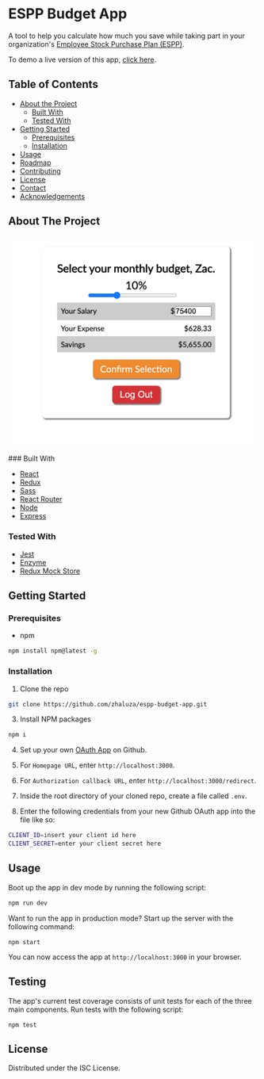 # ESPP Budget App

A tool to help you calculate how much you save while taking part in your
organization's
[Employee Stock Purchase Plan (ESPP)](https://en.wikipedia.org/wiki/Employee_stock_purchase_plan).

To demo a live version of this app,
[click here](https://espp-budget-app.herokuapp.com/).

<!-- TABLE OF CONTENTS -->

## Table of Contents

- [About the Project](#about-the-project)
  - [Built With](#built-with)
  - [Tested With](#tested-with)
- [Getting Started](#getting-started)
  - [Prerequisites](#prerequisites)
  - [Installation](#installation)
- [Usage](#usage)
- [Roadmap](#roadmap)
- [Contributing](#contributing)
- [License](#license)
- [Contact](#contact)
- [Acknowledgements](#acknowledgements)

<!-- ABOUT THE PROJECT -->

## About The Project

<p align="center">
    <img width="500" src="https://github.com/zhaluza/espp-budget-app/blob/master/assets/screenshot_1.png?raw=true">
</p>
### Built With

- [React](https://reactjs.org/)
- [Redux](https://redux.js.org/)
- [Sass](https://sass-lang.com/)
- [React Router](https://reacttraining.com/react-router/)
- [Node](https://nodejs.org/en/)
- [Express](https://expressjs.com/)

### Tested With

- [Jest](https://jestjs.io/)
- [Enzyme](https://enzymejs.github.io/enzyme/)
- [Redux Mock Store](https://github.com/reduxjs/redux-mock-store)

<!-- GETTING STARTED -->

## Getting Started

### Prerequisites

- npm

```sh
npm install npm@latest -g
```

### Installation

1. Clone the repo

```sh
git clone https://github.com/zhaluza/espp-budget-app.git
```

3. Install NPM packages

```sh
npm i
```

4. Set up your own [OAuth App](https://github.com/settings/developers) on
   Github.

5. For `Homepage URL`, enter `http://localhost:3000`.

6. For `Authorization callback URL`, enter `http://localhost:3000/redirect`.

7. Inside the root directory of your cloned repo, create a file called `.env`.

8. Enter the following credentials from your new Github OAuth app into the file
   like so:

```sh
CLIENT_ID=insert your client id here
CLIENT_SECRET=enter your client secret here
```

<!-- USAGE EXAMPLES -->

## Usage

Boot up the app in dev mode by running the following script:

```sh
npm run dev
```

Want to run the app in production mode? Start up the server with the following
command:

```
npm start
```

You can now access the app at `http://localhost:3000` in your browser.

## Testing

The app's current test coverage consists of unit tests for each of the three
main components. Run tests with the following script:

```
npm test
```

## License

Distributed under the ISC License.
